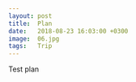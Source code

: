 ```yaml
---
layout: post
title:  Plan
date:   2018-08-23 16:03:00 +0300
image:  06.jpg
tags:   Trip
---
```

Test plan
